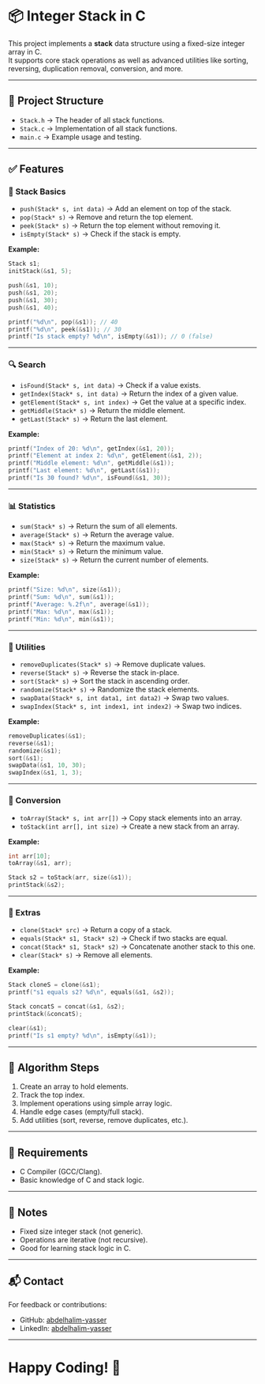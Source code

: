 # 📦 Integer Stack in C

This project implements a **stack** data structure using a fixed-size integer array in C.  
It supports core stack operations as well as advanced utilities like sorting, reversing, duplication removal, conversion, and more.

---

## 📂 Project Structure

- `Stack.h` → The header of all stack functions.
- `Stack.c` → Implementation of all stack functions.
- `main.c` → Example usage and testing.

---

## ✅ Features

### 🧱 Stack Basics
- `push(Stack* s, int data)` → Add an element on top of the stack.
- `pop(Stack* s)` → Remove and return the top element.
- `peek(Stack* s)` → Return the top element without removing it.
- `isEmpty(Stack* s)` → Check if the stack is empty.

**Example:**
```c
Stack s1;
initStack(&s1, 5);

push(&s1, 10);
push(&s1, 20);
push(&s1, 30);
push(&s1, 40);

printf("%d\n", pop(&s1)); // 40
printf("%d\n", peek(&s1)); // 30
printf("Is stack empty? %d\n", isEmpty(&s1)); // 0 (false)
```
---

### 🔍 Search
- `isFound(Stack* s, int data)` → Check if a value exists.
- `getIndex(Stack* s, int data)` → Return the index of a given value.
- `getElement(Stack* s, int index)` → Get the value at a specific index.
- `getMiddle(Stack* s)` → Return the middle element.
- `getLast(Stack* s)` → Return the last element.

**Example:**
```c
printf("Index of 20: %d\n", getIndex(&s1, 20));
printf("Element at index 2: %d\n", getElement(&s1, 2));
printf("Middle element: %d\n", getMiddle(&s1));
printf("Last element: %d\n", getLast(&s1));
printf("Is 30 found? %d\n", isFound(&s1, 30));
```
---

### 📊 Statistics
- `sum(Stack* s)` → Return the sum of all elements.
- `average(Stack* s)` → Return the average value.
- `max(Stack* s)` → Return the maximum value.
- `min(Stack* s)` → Return the minimum value.
- `size(Stack* s)` → Return the current number of elements.

**Example:**
```c
printf("Size: %d\n", size(&s1));
printf("Sum: %d\n", sum(&s1));
printf("Average: %.2f\n", average(&s1));
printf("Max: %d\n", max(&s1));
printf("Min: %d\n", min(&s1));
```
---

### 🧹 Utilities
- `removeDuplicates(Stack* s)` → Remove duplicate values.
- `reverse(Stack* s)` → Reverse the stack in-place.
- `sort(Stack* s)` → Sort the stack in ascending order.
- `randomize(Stack* s)` → Randomize the stack elements.
- `swapData(Stack* s, int data1, int data2)` → Swap two values.
- `swapIndex(Stack* s, int index1, int index2)` → Swap two indices.

**Example:**
```c
removeDuplicates(&s1);
reverse(&s1);
randomize(&s1);
sort(&s1);
swapData(&s1, 10, 30);
swapIndex(&s1, 1, 3);
```
---

### 🔁 Conversion
- `toArray(Stack* s, int arr[])` → Copy stack elements into an array.
- `toStack(int arr[], int size)` → Create a new stack from an array.

**Example:**
```c
int arr[10];
toArray(&s1, arr);

Stack s2 = toStack(arr, size(&s1));
printStack(&s2);
```
---

### 🧪 Extras
- `clone(Stack* src)` → Return a copy of a stack.
- `equals(Stack* s1, Stack* s2)` → Check if two stacks are equal.
- `concat(Stack* s1, Stack* s2)` → Concatenate another stack to this one.
- `clear(Stack* s)` → Remove all elements.

**Example:**
```c
Stack cloneS = clone(&s1);
printf("s1 equals s2? %d\n", equals(&s1, &s2));

Stack concatS = concat(&s1, &s2);
printStack(&concatS);

clear(&s1);
printf("Is s1 empty? %d\n", isEmpty(&s1));
```
---

## 🧱 Algorithm Steps
1. Create an array to hold elements.
2. Track the top index.
3. Implement operations using simple array logic.
4. Handle edge cases (empty/full stack).
5. Add utilities (sort, reverse, remove duplicates, etc.).

---

## 📂 Requirements
- C Compiler (GCC/Clang).
- Basic knowledge of C and stack logic.

---

## 🧾 Notes
- Fixed size integer stack (not generic).
- Operations are iterative (not recursive).
- Good for learning stack logic in C.

---

## 📬 Contact
For feedback or contributions:

- GitHub: [abdelhalim-yasser](https://github.com/abdelhalim-yasser)
- LinkedIn: [abdelhalim-yasser](https://www.linkedin.com/in/abdelhalim-yasser)

---

# Happy Coding! 🚀
